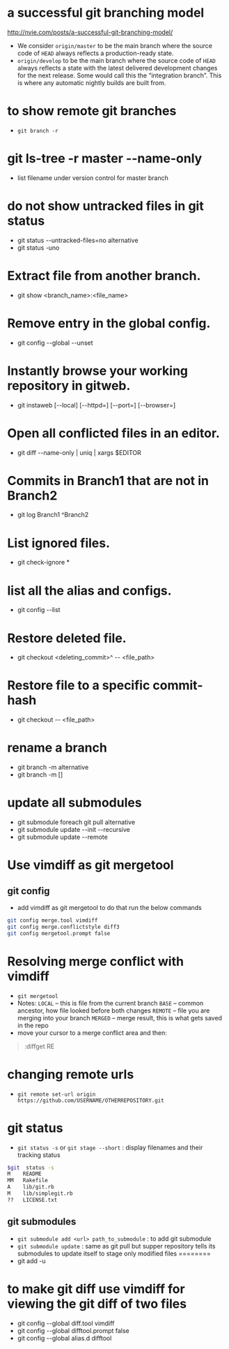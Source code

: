 
# a successful git branching model
http://nvie.com/posts/a-successful-git-branching-model/
* We consider `origin/master` to be the main branch where the source code of `HEAD` always reflects a production-ready state.
* `origin/develop` to be the main branch where the source code of `HEAD` always reflects a state with the latest delivered development changes for the next release. Some would call this the “integration branch”. This is where any automatic nightly builds are built from.
# to show remote git branches
* `git branch -r`
# git ls-tree -r master --name-only
* list filename under version control for master branch
# do not show untracked files in git status
* git status --untracked-files=no
alternative
* git status -uno
# Extract file from another branch.
* git show <branch_name>:<file_name>
# Remove entry in the global config.
* git config --global --unset <entry-name>
# Instantly browse your working repository in gitweb.
* git instaweb [--local] [--httpd=<httpd>] [--port=<port>] [--browser=<browser>]
# Open all conflicted files in an editor.
* git diff --name-only | uniq | xargs $EDITOR
# Commits in Branch1 that are not in Branch2
* git log Branch1 ^Branch2
# List ignored files.
* git check-ignore *
# list all the alias and configs.
* git config --list
# Restore deleted file.
* git checkout <deleting_commit>^ -- <file_path>
# Restore file to a specific commit-hash
* git checkout <commit-ish> -- <file_path>
# rename a branch
* git branch -m <new-branch-name>
alternative
* git branch -m [<old-branch-name>] <new-branch-name>
# update all submodules
* git submodule foreach git pull
alternative
* git submodule update --init --recursive
* git submodule update --remote
# Use vimdiff as git mergetool
## git config
- add vimdiff as git mergetool to do that run the below commands
```bash
git config merge.tool vimdiff
git config merge.conflictstyle diff3
git config mergetool.prompt false
```
# Resolving merge conflict with vimdiff
- `git mergetool`
- Notes: `LOCAL` – this is file from the current branch `BASE` – common ancestor, how file looked before both changes `REMOTE` – file you are merging into your branch `MERGED` – merge result, this is what gets saved in the repo
- move your cursor to a merge conflict area and then:
> :diffget RE
# changing remote urls
- `git remote set-url origin https://github.com/USERNAME/OTHERREPOSITORY.git`
# git status
- `git status -s` or `git stage --short` : display filenames and their tracking status
```bash
$git  status -s
M    README
MM   Rakefile
A    lib/git.rb
M    lib/simplegit.rb
??   LICENSE.txt
```
## git submodules
- `git submodule add <url> path_to_submodule` : to add git submodule 
- `git submodule update` : same as git pull but supper repository tells its submodules to update itself
to stage only modified files
========
- git add -u
# to make git diff use vimdiff for viewing the git diff of two files
- git config --global diff.tool vimdiff
- git config --global difftool.prompt false
- git config --global alias.d difftool
